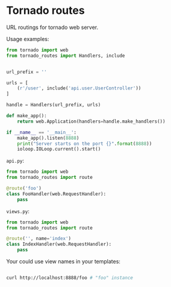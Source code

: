 Tornado routes
==============

URL routings for tornado web server.

Usage examples:

```python
from tornado import web
from tornado_routes import Handlers, include


url_prefix = ''

urls = [
    (r'/user', include('api.user.UserController'))
]

handle = Handlers(url_prefix, urls)

def make_app():
    return web.Application(handlers=handle.make_handlers())

if __name__ == '__main__':
    make_app().listen(8888)
    print("Server starts on the port {}".format(8888))
    ioloop.IOLoop.current().start()
```

`api.py`:

```python
from tornado import web
from tornado_routes import route

@route('foo')
class FooHandler(web.RequestHandler):
    pass
```

`views.py`:

```python
from tornado import web
from tornado_routes import route

@route('', name='index')
class IndexHandler(web.RequestHandler):
    pass
```

Your could use view names in your templates:

```bash

curl http://localhost:8888/foo # "foo" instance
```
